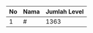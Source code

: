 | No | Nama            | Jumlah Level |
|----|-----------------|--------------|
| 1  | #    |    1363        |
